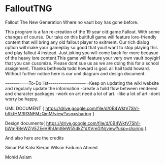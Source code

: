 # FalloutTNG
Fallout The New Generation Where no vault boy has gone before.

This program is a fan re-creation of the 19 year old game Fallout. With some changes of course.
Our take on this buitifull game will feature lore-friendly content that will bring any old fallout player to exitment.
Our rich dialog option will make your gameplay so good that youll want to stop playing this and play fallout 4 instead. Just joking you will
come back for more becasue of the heavy lore content.This game will feature your very own vault boy/girl that you can cusomize.
Please dont sue us as we are doing this for a school assignment. Thanks bethesda todd howard is god. all hail todd howard. Without
further notice here is our uml diagram and design document.

------------To-Do list-------------------
-Keep on updating the wiki website and regularly update the information
-create a fuild flow between rendered and character packages
-work on art need a lot of art. 
-like a lot of art
-dont worry be happy.

UML DOCUMENT {
https://drive.google.com/file/d/0B4WktV7Sh1-bRktHM3R3NFMzQmM/view?usp=sharing 
}

Design documents{
https://drive.google.com/file/d/0B4WktV7Sh1-bWmRBeWZjVEZEeV9hUmtBeW55dkZfdXVreGlN/view?usp=sharing
}


And also here are the credits

Simar Pal Kalsi
Kieran Wilson
Faduma Ahmed

Mohid Aslam

